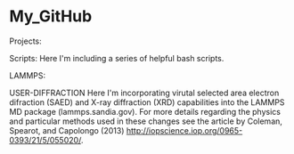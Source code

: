 My_GitHub
======

Projects:



Scripts:
Here I'm including a series of helpful bash scripts.

LAMMPS:

USER-DIFFRACTION
Here I'm incorporating virutal selected area electron difraction (SAED) and X-ray diffraction (XRD) capabilities into the LAMMPS MD package (lammps.sandia.gov).  For more details regarding the physics and particular methods used in these changes see the article by Coleman, Spearot, and Capolongo (2013) http://iopscience.iop.org/0965-0393/21/5/055020/.
